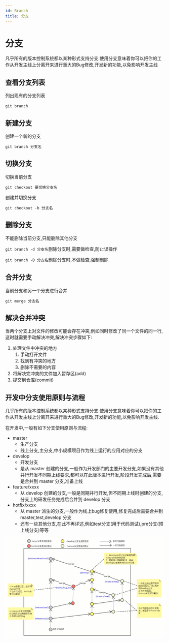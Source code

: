 ```yaml
---
id: Branch
title: 分支
---
```


# 分支

凡乎所有的版本控制系统都以某种形式支持分支.使用分支意味着你可以把你的工作从开发主线上分离开来进行重大的Bug修改,开发新的功能,以免影响开发主线

## 查看分支列表

列出现有的分支列表

`git branch`

## 新建分支

创建一个新的分支

`git branch 分支名`

## 切换分支

切换当前分支

`git checkout 要切换分支名`

创建并切换分支

`git checkout -b 分支名`

## 删除分支

不能删除当前分支,只能删除其他分支

`git branch -d 分支名`删除分支时,需要做检查,防止误操作

`git branch -D 分支名`删除分支时,不做检查,强制删除

## 合并分支

当前分支和另一个分支进行合并

`git merge 分支名`

## 解决合并冲突

当两个分支上对文件的修改可能会存在冲突,例如同时修改了同一个文件的同一行,这时就需要手动解决冲突,解决冲突步骤如下:

1. 处理文件中冲突的地方
    1. 手动打开文件
    2. 找到有冲突的地方
    3. 删除不需要的内容
2. 将解决完冲突的文件加入暂存区(add)
3. 提交到仓库(commit)

## 开发中分支使用原则与流程

几乎所有的版本控制系统都以某种形式支持分支.使用分支意味着你可以把你的工作从开发主线上分离开来进行重大的Bug修改,开发新的功能,以免影响开发主线.

在开发中,一般有如下分支使用原则与流程:

* master
    * 生产分支
    * 线上分支,主分支,中小规模项目作为线上运行的应用对应的分支
* develop
    * 开发分支
    * 是从 master 创建的分支,一般作为开发部门的主要开发分支,如果没有其他并行开发不同期上线要求,都可以在此版本进行开发,阶段开发完成后,需要是合并到 master 分支,准备上线
* feature/xxxx
    * 从 develop 创建的分支,一般是同期并行开发,但不同期上线时创建的分支,分支上的研发任务完成后合并到 develop 分支
* hotfix/xxxx
    * 从 master 派生的分支,一般作为线上bug修复使用,修复完成后需要合并到 master,test,develop 分支
    * 还有一些其他分支,在此不再详述,例如test分支(用于代码测试),pre分支(预上线分支)等等

![91f0a7691c990105ce2edc25a76362a6693f0c9c](Assets/91f0a7691c990105ce2edc25a76362a6693f0c9c.png)
